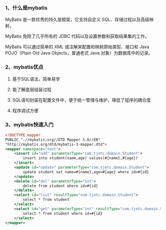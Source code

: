 ### 1、什么是mybatis 

MyBatis 是一款优秀的持久层框架，它支持自定义 SQL、存储过程以及高级映射。

MyBatis 免除了几乎所有的 JDBC 代码以及设置参数和获取结果集的工作。

MyBatis 可以通过简单的 XML 或注解来配置和映射原始类型、接口和 Java POJO（Plain Old Java Objects，普通老式 Java 对象）为数据库中的记录。

 

### 2、mybatis优点

1. 基于SQL语法，简单易学

2. 能了解底层组装过程

3. SQL语句封装在配置文件中，便于统一管理与维护，降低了程序的耦合度

4. 程序调试方便



### 3、mybatis快速入门

~~~xml
<!DOCTYPE mapper
PUBLIC "-//mybatis.org//DTD Mapper 3.0//EN"
"http://mybatis.org/dtd/mybatis-3-mapper.dtd">
<mapper namespace="test">
	<insert id="add" parameterType="com.tjetc.domain.Student">
		insert into student(name,age) values(#{name},#{age})
	</insert>
	<update id="update" parameterType="com.tjetc.domain.Student">
		update student set name=#{name},age=#{age} where id=#{id}
	</update>
	<delete id="del" parameterType="int">
		delete from student where id=#{id}
	</delete>
	<select id="list" resultType="com.tjetc.domain.Student">
		select * from student
	</select>
	<select id="get" parameterType="int" resultType="com.tjetc.domain.Student">
		select * from student where id=#{id}
	</select>
</mapper>
~~~













